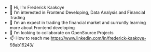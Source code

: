 - 👋 Hi, I’m Frederick Kaakoye
- 👀 I’m interested in Frontend Developing, Data Analysis and Financial Trading
- 🌱 I’m an expect in trading the financial market and curruntly learning more about Frontend developing
- 💞️ I’m looking to collaborate on OpenSource Projects
- 📫 How to reach me
  https://www.linkedin.com/in/frederick-kaakoye-98ab16243/

<!---
freddkaye/freddkaye is a ✨ special ✨ repository because its `README.md` (this file) appears on your GitHub profile.
You can click the Preview link to take a look at your changes.
--->
